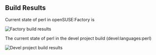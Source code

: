 
## Build Results

Current state of perl in openSUSE:Factory is

![Factory build results](https://br.opensuse.org/status/openSUSE:Factory/perl-Class-Autouse/standard)

The current state of perl in the devel project build (devel:languages:perl)

![Devel project build results](https://br.opensuse.org/status/devel:languages:perl/perl-Class-Autouse)


